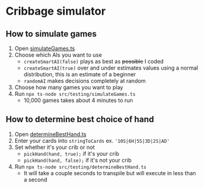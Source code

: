 # Cribbage simulator

## How to simulate games
1. Open [simulateGames.ts](src/testing/simulateGames.ts)
1. Choose which AIs you want to use
   - `createSmartAI(false)` plays as best as ~~possible~~ I coded
   - `createSmartAI(true)` over and under estimates values using a normal distribution, this is an estimate of a beginner
   - `randomAI` makes decisions completely at random
2. Choose how many games you want to play
3. Run `npx ts-node src/testing/simulateGames.ts`
   - 10,000 games takes about 4 minutes to run

## How to determine best choice of hand
1. Open [determineBestHand.ts](src/testing/determineBestHand.ts)
2. Enter your cards into `stringToCards` ex. `'10S|6H|5S|3D|2S|AD'`
3. Set whether it's your crib or not
   - `pickHand(hand, true);` if it's your crib
   - `pickHand(hand, false);` if it's not your crib
4. Run `npx ts-node src/testing/determineBestHand.ts`
   - It will take a couple seconds to transpile but will execute in less than a second
